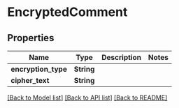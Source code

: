 # EncryptedComment

## Properties

Name | Type | Description | Notes
------------ | ------------- | ------------- | -------------
**encryption_type** | **String** |  | 
**cipher_text** | **String** |  | 

[[Back to Model list]](../README.md#documentation-for-models) [[Back to API list]](../README.md#documentation-for-api-endpoints) [[Back to README]](../README.md)



